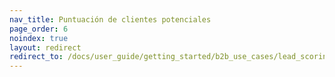 ```yaml
---
nav_title: Puntuación de clientes potenciales
page_order: 6
noindex: true
layout: redirect
redirect_to: /docs/user_guide/getting_started/b2b_use_cases/lead_scoring/
---
```

